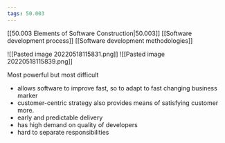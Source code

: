 ```yaml
---
tags: 50.003
---
```

[[50.003 Elements of Software Construction|50.003]]
[[Software development process]]
[[Software development methodologies]]

![[Pasted image 20220518115831.png]]
![[Pasted image 20220518115839.png]]

Most powerful but most difficult
- allows software to improve fast, so to adapt to fast changing business marker
- customer-centric strategy also provides means of satisfying customer more.
- early and predictable delivery
- has high demand on quality of developers
- hard to separate responsibilities